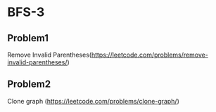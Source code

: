 # BFS-3

## Problem1 
Remove Invalid Parentheses(https://leetcode.com/problems/remove-invalid-parentheses/)


## Problem2 
Clone graph (https://leetcode.com/problems/clone-graph/)
